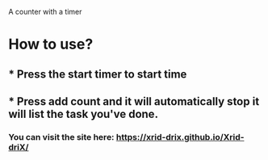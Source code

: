 A counter with a timer

# How to use?

## * Press the start timer to start time
## * Press add count and it will automatically stop it will list the task you've done.

### You can visit the site here: https://xrid-drix.github.io/Xrid-driX/

<!---
Xrid-driX/Xrid-driX is a ✨ special ✨ repository because its `README.md` (this file) appears on your GitHub profile.
You can click the Preview link to take a look at your changes.
--->
